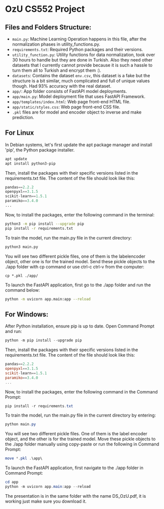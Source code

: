 # OzU CS552 Project

## Files and Folders Structure:
- `main.py`: Machine Learning Operation happens in this file, after the normalization phases in utility_functions.py.
- `requirements.txt`: Required Python packages and their versions.
- `utility_function.py`: Utility functions for data normalization, took over 30 hours to handle but they are done in Turkish. Also they need other datasets that I currently cannot provide because it is such a hassle to turn them all to Turkish and encrypt them :).
- `datasets`: Contains the dataset `env.csv`, this dataset is a fake but the structure is a bit similar, much complicated and full of unique values though. Had 93% accuracy with the real dataset.
- `app/`: App folder consists of FastAPI model deployments.  
- `app/main.py`: Model deployment file that uses FastAPI Framework.
- `app/templates/index.html`: Web page front-end HTML file.
- `app/static/styles.css`: Web page front-end CSS file.
- `.pkl` files are for model and encoder object to inverse and make prediction.

 
## For Linux
In Debian systems, let's first update the apt package manager and install 'pip', the Python package installer.
``` bash
apt update
apt install python3-pip
```

Then, install the packages with their specific versions listed in the requirements.txt file. The content of the file should look like this:
``` py
pandas==2.2.2
openpyxl==3.1.5
scikit-learn==1.5.1
paramiko==3.4.0
...
```

Now, to install the packages, enter the following command in the terminal:
``` bash
python3 -m pip install --upgrade pip
pip install -r requirements.txt
```

To train the model, run the main.py file in the current directory:
``` bash
python3 main.py
```

You will see two different pickle files, one of them is the labelencoder object, other one is for the trained model. Send these pickle objects to the ./app folder with cp command or use ctrl-c ctrl-v from the computer:
```
cp *.pkl ./app/
```


To launch the FastAPI application, first go to the ./app folder and run the command below:
``` sh
python -m uvicorn app.main:app --reload
```


## For Windows:

After Python installation, ensure pip is up to date. Open Command Prompt and run:
``` powershell
python -m pip install --upgrade pip
```

Then, install the packages with their specific versions listed in the requirements.txt file. The content of the file should look like this:
``` powershell
pandas==2.2.2
openpyxl==3.1.5
scikit-learn==1.5.1
paramiko==3.4.0
...
```

Now, to install the packages, enter the following command in the Command Prompt:
``` powershell
pip install -r requirements.txt
```

To train the model, run the main.py file in the current directory by entering:
``` powershell
python main.py
```

You will see two different pickle files. One of them is the label encoder object, and the other is for the trained model. Move these pickle objects to the ./app folder manually using copy-paste or run the following in Command Prompt:
``` powershell
move *.pkl .\app\
```

To launch the FastAPI application, first navigate to the ./app folder in Command Prompt:
``` powershell
cd app
python -m uvicorn app.main:app --reload
```

The presentation is in the same folder with the name DS_OzU.pdf, it is working just make sure you download it.
